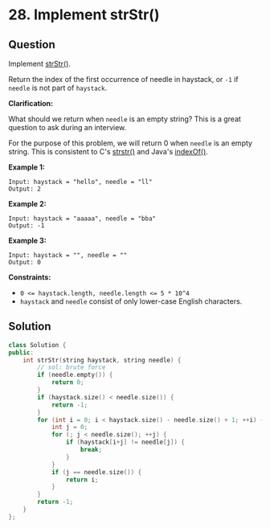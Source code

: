 # 28. Implement strStr\(\)

## Question

Implement [strStr\(\)](http://www.cplusplus.com/reference/cstring/strstr/).

Return the index of the first occurrence of needle in haystack, or `-1` if `needle` is not part of `haystack`.

**Clarification:**

What should we return when `needle` is an empty string? This is a great question to ask during an interview.

For the purpose of this problem, we will return 0 when `needle` is an empty string. This is consistent to C's [strstr\(\)](http://www.cplusplus.com/reference/cstring/strstr/) and Java's [indexOf\(\)](https://docs.oracle.com/javase/7/docs/api/java/lang/String.html#indexOf%28java.lang.String%29).

**Example 1:**

```text
Input: haystack = "hello", needle = "ll"
Output: 2
```

**Example 2:**

```text
Input: haystack = "aaaaa", needle = "bba"
Output: -1
```

**Example 3:**

```text
Input: haystack = "", needle = ""
Output: 0
```

**Constraints:**

* `0 <= haystack.length, needle.length <= 5 * 10^4`
* `haystack` and `needle` consist of only lower-case English characters.

## Solution

```cpp
class Solution {
public:
    int strStr(string haystack, string needle) {
        // sol: brute force
        if (needle.empty()) {
            return 0;
        }
        if (haystack.size() < needle.size()) {
            return -1;
        }
        for (int i = 0; i < haystack.size() - needle.size() + 1; ++i) {
            int j = 0;
            for (; j < needle.size(); ++j) {
                if (haystack[i+j] != needle[j]) {
                    break;
                }
            }
            if (j == needle.size()) {
                return i;
            }
        }
        return -1;
    }
};
```

